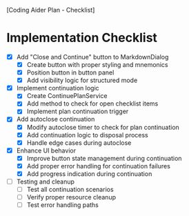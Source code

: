 [Coding Aider Plan - Checklist]

# Implementation Checklist

- [x] Add "Close and Continue" button to MarkdownDialog
    - [x] Create button with proper styling and mnemonics
    - [x] Position button in button panel
    - [x] Add visibility logic for structured mode

- [x] Implement continuation logic
    - [x] Create ContinuePlanService
    - [x] Add method to check for open checklist items
    - [x] Implement plan continuation trigger

- [x] Add autoclose continuation
    - [x] Modify autoclose timer to check for plan continuation
    - [x] Add continuation logic to disposal process
    - [x] Handle edge cases during autoclose

- [x] Enhance UI behavior
    - [x] Improve button state management during continuation
    - [x] Add proper error handling for continuation failures
    - [x] Add progress indication during continuation

- [ ] Testing and cleanup
    - [ ] Test all continuation scenarios
    - [ ] Verify proper resource cleanup
    - [ ] Test error handling paths
